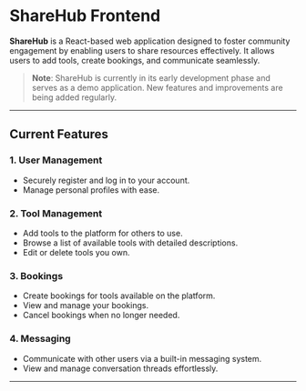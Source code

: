 # **ShareHub Frontend**

**ShareHub** is a React-based web application designed to foster community engagement by enabling users to share resources effectively. It allows users to add tools, create bookings, and communicate seamlessly.

> **Note**: ShareHub is currently in its early development phase and serves as a demo application. New features and improvements are being added regularly.

---

## **Current Features**

### **1. User Management**
- Securely register and log in to your account.
- Manage personal profiles with ease.

### **2. Tool Management**
- Add tools to the platform for others to use.
- Browse a list of available tools with detailed descriptions.
- Edit or delete tools you own.

### **3. Bookings**
- Create bookings for tools available on the platform.
- View and manage your bookings.
- Cancel bookings when no longer needed.

### **4. Messaging**
- Communicate with other users via a built-in messaging system.
- View and manage conversation threads effortlessly.

---



